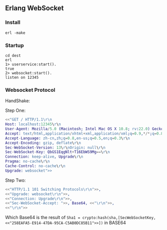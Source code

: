 ## Erlang WebSocket

### Install

```
erl -make
```

### Startup

```
cd dest
erl
1> userservice:start().
true
2> websocket:start().
listen on 12345
```

### Websocket Protocol

HandShake:

Step One:

```Erlang
<<"GET / HTTP/1.1\r\n
Host: localhost:12345\r\n
User-Agent: Mozilla/5.0 (Macintosh; Intel Mac OS X 10.8; rv:22.0) Gecko/20100101 Firefox/22.0\r\n
Accept: text/html,application/xhtml+xml,application/xml;q=0.9,*/*;q=0.8\r\n
Accept-Language: zh-cn,zh;q=0.8,en-us;q=0.5,en;q=0.3\r\n
Accept-Encoding: gzip, deflate\r\n
Sec-WebSocket-Version: 13\r\nOrigin: null\r\n
Sec-WebSocket-Key: QbGS1EqgNlt+T16EbWS9Mg==\r\n
Connection: keep-alive, Upgrade\r\n
Pragma: no-cache\r\n
Cache-Control: no-cache\r\n
Upgrade: websocket">>
```

Step Two:

```Erlang
<<"HTTP/1.1 101 Switching Protocols\r\n">>,
<<"Upgrade: websocket\r\n">>,
<<"Connection: Upgrade\r\n">>,
<<"Sec-WebSocket-Accept: ">>, Base64, <<"\r\n">>,
<<"\r\n">>
```

Which Base64 is the result of ```Sha1 = crypto:hash(sha,[SecWebSocketKey, <<"258EAFA5-E914-47DA-95CA-C5AB0DC85B11">>])``` in BASE64
